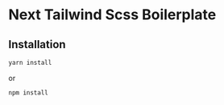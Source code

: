 # Next Tailwind Scss Boilerplate

## Installation


```bash
yarn install
```

or

```bash
npm install
```